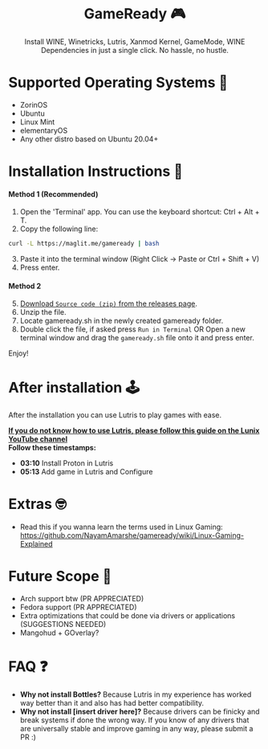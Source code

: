 <div align="center">

# GameReady 🎮

Install WINE, Winetricks, Lutris, Xanmod Kernel, GameMode, WINE Dependencies in just a single click. No hassle, no hustle.
</div>

# Supported Operating Systems 🚦

- ZorinOS
- Ubuntu
- Linux Mint
- elementaryOS
- Any other distro based on Ubuntu 20.04+

# Installation Instructions 🚀

#### Method 1 (Recommended)

1. Open the 'Terminal' app. You can use the keyboard shortcut: Ctrl + Alt + T.
2. Copy the following line:

```bash
curl -L https://maglit.me/gameready | bash
```

3. Paste it into the terminal window (Right Click -> Paste or Ctrl + Shift + V)
4. Press enter.

#### Method 2

5. [Download `Source code (zip)` from the releases page](https://github.com/NayamAmarshe/gameready/releases/latest).
6. Unzip the file.
7. Locate gameready.sh in the newly created gameready folder.
8. Double click the file, if asked press `Run in Terminal` OR Open a new terminal window and drag the `gameready.sh` file onto it and press enter.

Enjoy!

# After installation 🕹

After the installation you can use Lutris to play games with ease.

[**If you do not know how to use Lutris, please follow this guide on the Lunix YouTube channel**](https://www.youtube.com/watch?v=RwnDtMfhmWk)  
**Follow these timestamps:**

- **03:10** Install Proton in Lutris
- **05:13** Add game in Lutris and Configure

# Extras 🤓
- Read this if you wanna learn the terms used in Linux Gaming: https://github.com/NayamAmarshe/gameready/wiki/Linux-Gaming-Explained

# Future Scope 🤫

- Arch support btw (PR APPRECIATED)
- Fedora support (PR APPRECIATED)
- Extra optimizations that could be done via drivers or applications (SUGGESTIONS NEEDED)
- Mangohud + GOverlay?

# FAQ ❓

- **Why not install Bottles?** Because Lutris in my experience has worked way better than it and also has had better compatibility.
- **Why not install [insert driver here]?** Because drivers can be finicky and break systems if done the wrong way. If you know of any drivers that are universally stable and improve gaming in any way, please submit a PR :)
